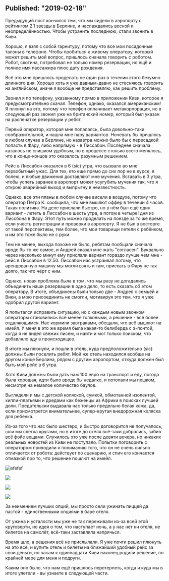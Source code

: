 Published: "2019-02-18"
---------------------------------------------------------------------------
Предыдущий пост кончился тем, что мы сидели в аэропорту с рейтингом 2.1 звезды в Берлине, и наслаждались весной и неопределённостью. Чтобы устранить последнюю, стали звонить в Киви.

Хорошо, я взял с собой гарнитуру, потому что все мои посадочные талоны в телефоне. Чтобы пробиться к живому оператору, который может решить мой вопрос, пришлось сначала говорить с роботом. Робот, скотина, потребовал не только номер резервации, но ещё и полное имя пассажира плюс дату рождения.

Всё это мне пришлось проделать не один раз в течении этого безумно длинного дня. Хорошо хоть я уже давным-давно не стесняюсь говорить на английском, иначе я вообще не представляю, как решить проблему.

Звонил я по телефону, указанному прямо в приложении Киви, которое я предусмотрительно скачал. Телефон, однако, оказался американским! Я плюнул на это, потому что телефон оплачивает мегакорпорация, но в следующий раз звонил уже на британский номер, который был указан на распечатке резервации у ребят.

Первый оператор, которая мне попалалсь, была довольно-таки сообразительной, и нашла мне пару вариантов. Ночевать бы пришлось в любом случае в Берлине, но назавтра можно было бы с пересадкой попасть в Фару, либо напрямую - в Лиссабон. Последнее сначала казалось не слишком удобным, но в процессе столько всего менялось, что в конце-концов это оказалось разумным решением.

Рейс в Лиссабон оказался в 6 (sic) утра, что вызвало во мне первобытный ужас. Для тех, кто ещё прямо до сих пор не в курсе, я болею, и любые движения доставляют мне мучения. Вставать в 3 утра, чтобы успеть заранее в аэропорт может усугубить мучения так, что я открою аварийный выход и выпрыгну в неизвестность.

Однако, все эти планы в любом случае висели в воздухе, потому что оператор Петра К. сообщила, что мне вышлют оффер в течении 4 часов. Такая политика. На деле прислали быстро, но в нём был ещё один вариант - лететь в Лиссабон в шесть утра, а потом в четыре! дня из Лиссбона в Фару. Этот путь можно проделать на поезде за то же время, если учесть регистрации и проверки в аэропорту. Я не был в восторге от такой перспективы, тем более, что мои товарищи летели с ребёнком, и им это тоже было не с руки.

Тем не менее, выхода похоже не было, ребятам пообщали сначала вроде бы то же самое, и Андрей сказал мне жать "согласен". Буквально через несколько минут ему прислали вариант гораздо лучше чем мне - рейс в Лиссабон в 12.50. Лиссабон нас устраивал потому, что арендованную машину мы могли взять и там, приехать в Фару не так долго, так что чёрт с ним.

Однако, новая проблема была в том, что мы разу не догадались объединить наши резервации в одно дело, то есть сказать об этом оператору. В итоге, объединены были только две - Андрея с семьёй и Вики, а мою присоединить не смогли, мотивируя это тем, что я уже одобрил другой вариант.

Я попытался исправить ситуацию, но с каждым новым звонком операторы становились всё менее толковыми, а решение - всё более отдаляющимся. Нас кормили завтраками, обещали, что всё вышлют на имейл. У меня в это же время была какая-то белиберда с э-почтой, когда я не видел свежих писем, и найти и мог только поиском, что добавляло аду в происходящее.

В итоге мы плюнули, и пошли в отель, куда предположительно (sic) должны были поселить ребят. Мой же отель находился вообще на другом конце Берлина, рядом с другим аэропортом, откуда должен был быть мой рейс в 6 утра.

Хотя Киви должны были дать нам 100 евро на транспорт и еду, погода была хорошая, идти было вроде бы недалко, и потопали мы пешком, несмотря на немалое количество баулов.

Выглядели и мы с детской коляской, сумкой, обмотанной изолентой, хиппи-платьями и дредами как беженцы из Африки в поисках лучшей доли. Предательски выдавала нас только предельно белая кожа, да, если присмотрется внимательнее, супер-крутая внедорожная коляска для ребёнка.

Из-за того что нас было шестеро, и быстро договорится не получалось, шли мы слегка кругами, но в итоге до отеля всё-таки добрались, забив всё фойе вещами. Случилось это уже после девяти вечера, но никаких реальных новостей из Киви не поступало. Попытки поговорить с оператором приводили к пониманию того, что он не очень сильно отличается от робота: действует по сценарию, и спич его кончается отмазкой про то, что решение пошлют на имейл.


![efefef](https://lh3.googleusercontent.com/7r5zxWBgcmlGrjXIrKduIh1vAAtUZPlGCG6MPqLg_viqM00_Mkr2VgRe4hP29N_r2CQSQa-Q1IszW_jirw15BBSCPRSr_atisGJtjeX98HX_cx2ReSg-eJm91Cayo4KrXgTwRy1PvN_apCjaXHbTan2Jh_nF_FNfC6dFVrniKxmNxe3Wz7RBfTgBtg-Fixzgb8H2GbuNaJEM1Liik5ceByMnN7kOvfUI4vmBp10oeZK3cTuEbD01Vs3j4vsjkqwNa6xIvJNgeR7d-wsJuhHWgdAqiVEVLfc5EMMhhySRj8OLGN0c6TYbZ-if8euNKcfMJiPN5FiH0Za38DBHpiki2tQ9GwyIIHuRTa8Dz_u-IJotNmyg5r01wPhS4xRVILDCskQ2krf8kot_omjUZecXLmh5msb_jqY7-vATqMjAivs1U3nHInVjjRo2lGjEtVNzf-lVzd1fcORdtgLVWAJxAfZvf0I5xQHA1sH3qljNmZbXUXlDoMf-MiMppjLdFkusIO8iGiGJWCum2h7W0Rm5L5ZEgYGFA5t0MF3c4so5xbCow-ChBYDvG1agyItNB19EmstTcNqob1cX2D5w4UajOGEkPC7uai1FJLnbkyzQa4sdOL2sBI20D0lOGLmMumbc5170KG6WePxwGfUhLkeNswzZ0yH5Q5II=w1250-h937-no)


![](https://lh3.googleusercontent.com/lpqKE-JvihAfk7j1RmXeT5SIoM1jK2ccY0M0xxcj8sBX_LPr4Lsa9paPggP2n4Dpn0WHp7DxxyGYoX1xflI)

![](https://lh3.googleusercontent.com/DyUE1c-J7_oZ4t8cVUql-9r5iv4eFg7SzqUsa32Ec_V_S0ZNDtO_Hqd_2HD22Moeczgm8BfM9MloisDkeE0)

![](https://lh3.googleusercontent.com/Q9Z8OvmzM5MRFVib2HhN6z_1CKLZgeaRMan4pMqubYqgDz4OArSqG4HxVzWqW0Oo-f3y7AofTxlp4N4FJ3g)


За неимением лучших опций, мы просто сели ужинать пиццей да пастой - единственными опциями в баре отеля.

От ужина и усталости мы уже не так переживали из-за всей этой круговерти, но идея о том, что наступает ночь, а у нас нет ни отеля, не билетов на самолёт, всё-таки заставляла напрячься.

Время шло, а решения всё не прислылали. Я уже почти решил плюнуть на это всё, и купить отель и билеты на ближайший удобный рейс за свои деньги, но часам к одиннадцати Киви наконец родили решение, по крайней мере для меня и подруги.

Каким оно было, что нам ещё пришлось перетерпеть, когда и куда мы в итоге улетели - вы узнаете в следующей части.